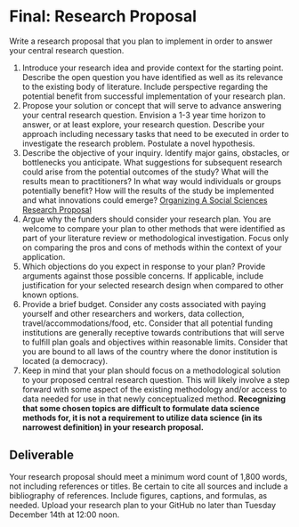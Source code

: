 # Final: Research Proposal

Write a research proposal that you plan to implement in order to answer your central research question.

1. Introduce your research idea and provide context for the starting point. Describe the open question you have identified as well as its relevance to the existing body of literature. Include perspective regarding the potential benefit from successful implementation of your research plan.
2. Propose your solution or concept that will serve to advance answering your central research question. Envision a 1-3 year time horizon to answer, or at least explore, your research question. Describe your approach including necessary tasks that need to be executed in order to investigate the research problem. Postulate a novel hypothesis.
3. Describe the objective of your inquiry. Identify major gains, obstacles, or bottlenecks you anticipate. What suggestions for subsequent research could arise from the potential outcomes of the study? What will the results mean to practitioners? In what way would individuals or groups potentially benefit? How will the results of the study be implemented and what innovations could emerge? [Organizing A Social Sciences Research Proposal](https://libguides.usc.edu/writingguide/researchproposal)
4. Argue why the funders should consider your research plan. You are welcome to compare your plan to other methods that were identified as part of your literature review or methodological investigation. Focus only on comparing the pros and cons of methods within the context of your application.
5. Which objections do you expect in response to your plan? Provide arguments against those possible concerns. If applicable, include justification for your selected research design when compared to other known options.
6. Provide a brief budget. Consider any costs associated with paying yourself and other researchers and workers, data collection, travel/accommodations/food, etc. Consider that all potential funding institutions are generally receptive towards contributions that will serve to fulfill plan goals and objectives within reasonable limits. Consider that you are bound to all laws of the country where the donor institution is located (a democracy).
7. Keep in mind that your plan should focus on a methodological solution to your proposed central research question. This will likely involve a step forward with some aspect of the existing methodology and/or access to data needed for use in that newly conceptualized method. **Recognizing that some chosen topics are difficult to formulate data science methods for, it is not a requirement to utilize data science (in its narrowest definition) in your research proposal.**

## Deliverable

Your research proposal should meet a minimum word count of 1,800 words, not including references or titles. Be certain to cite all sources and include a bibliography of references. Include figures, captions, and formulas, as needed. Upload your research plan to your GitHub no later than Tuesday December 14th at 12:00 noon.
